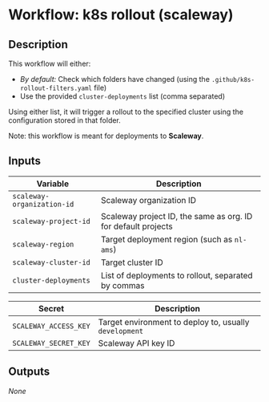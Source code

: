 # Workflow: k8s rollout (scaleway)

## Description

This workflow will either:
- *By default:* Check which folders have changed (using the `.github/k8s-rollout-filters.yaml` file)
- Use the provided `cluster-deployments` list (comma separated)

Using either list, it will trigger a rollout to the specified cluster using the configuration stored in that folder.

Note: this workflow is meant for deployments to **Scaleway**.

## Inputs

| Variable | Description |
| -------- | ----------- |
| `scaleway-organization-id` | Scaleway organization ID |
| `scaleway-project-id` | Scaleway project ID, the same as org. ID for default projects |
| `scaleway-region` | Target deployment region (such as `nl-ams`) |
| `scaleway-cluster-id` | Target cluster ID |
| `cluster-deployments` | List of deployments to rollout, separated by commas |

| Secret | Description |
| -------- | ----------- |
| `SCALEWAY_ACCESS_KEY` | Target environment to deploy to, usually `development` |
| `SCALEWAY_SECRET_KEY` | Scaleway API key ID |

## Outputs

_None_
